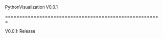 PythonVisualization V0.0.1

=======================================================

V0.0.1:
    Release